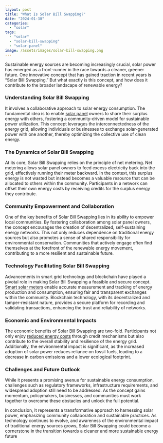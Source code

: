 ```yaml
---
layout: post
title: "What Is Solar Bill Swapping?"
date: "2024-01-30"
categories: 
  - "solar"
tags: 
  - "solar"
  - "solar-bill-swapping"
  - "solar-panel"
image: /assets/images/solar-bill-swapping.png
---
```


Sustainable energy sources are becoming increasingly crucial, solar power has emerged as a front-runner in the race towards a cleaner, greener future. One innovative concept that has gained traction in recent years is “Solar Bill Swapping.” But what exactly is this concept, and how does it contribute to the broader landscape of renewable energy?

### **Understanding Solar Bill Swapping**

It involves a collaborative approach to solar energy consumption. The fundamental idea is to enable [solar panel](/) owners to share their surplus energy with others, fostering a community-driven model for sustainable power utilization. This concept leverages the interconnectedness of the energy grid, allowing individuals or businesses to exchange solar-generated power with one another, thereby optimizing the collective use of clean energy.

### **The Dynamics of Solar Bill Swapping**

At its core, Solar Bill Swapping relies on the principle of net metering. Net metering allows solar panel owners to feed excess electricity back into the grid, effectively running their meter backward. In the context, this surplus energy is not wasted but instead becomes a valuable resource that can be allocated to others within the community. Participants in a network can offset their own energy costs by receiving credits for the surplus energy they contribute.

### **Community Empowerment and Collaboration**

One of the key benefits of Solar Bill Swapping lies in its ability to empower local communities. By fostering collaboration among solar panel owners, the concept encourages the creation of decentralized, self-sustaining energy networks. This not only reduces dependence on traditional energy sources but also promotes a sense of shared responsibility for environmental conservation. Communities that actively engage often find themselves at the forefront of the renewable energy movement, contributing to a more resilient and sustainable future.

### **Technology Facilitating Solar Bill Swapping**

Advancements in smart grid technology and blockchain have played a pivotal role in making Solar Bill Swapping a feasible and secure concept. [Smart solar meters](/how-a-solar-smart-meter-helps-your-rooftop-work-with-the-grid/) enable accurate measurement and tracking of energy production and consumption, ensuring fair and transparent exchanges within the community. Blockchain technology, with its decentralized and tamper-resistant nature, provides a secure platform for recording and validating transactions, enhancing the trust and reliability of networks.

### **Economic and Environmental Impacts**

The economic benefits of Solar Bill Swapping are two-fold. Participants not only enjoy [reduced energy costs](/lower-your-electricity-bill-effective-strategies-for-cost-reduction/) through credit mechanisms but also contribute to the overall stability and resilience of the energy grid. Additionally, the environmental impact is significant, as the increased adoption of solar power reduces reliance on fossil fuels, leading to a decrease in carbon emissions and a lower ecological footprint.

### **Challenges and Future Outlook**

While it presents a promising avenue for sustainable energy consumption, challenges such as regulatory frameworks, infrastructure requirements, and widespread adoption still need to be addressed. As the concept gains momentum, policymakers, businesses, and communities must work together to overcome these obstacles and unlock the full potential.

In conclusion, It represents a transformative approach to harnessing solar power, emphasizing community collaboration and sustainable practices. As technology continues to evolve, and awareness of the environmental impact of traditional energy sources grows, Solar Bill Swapping could become a cornerstone in the transition towards a cleaner and more sustainable energy future
